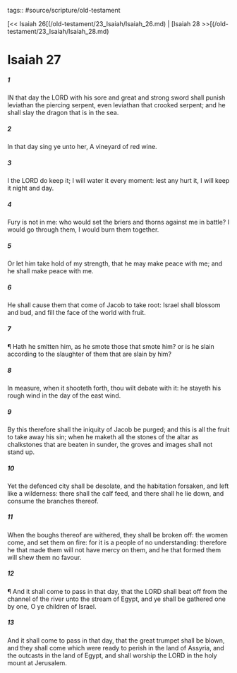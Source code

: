 tags:: #source/scripture/old-testament

[<< Isaiah 26[(/old-testament/23_Isaiah/Isaiah_26.md) | [Isaiah 28 >>[(/old-testament/23_Isaiah/Isaiah_28.md)

# Isaiah 27

##### 1

IN that day the LORD with his sore and great and strong sword shall punish leviathan the piercing serpent, even leviathan that crooked serpent; and he shall slay the dragon that is in the sea.

##### 2

In that day sing ye unto her, A vineyard of red wine.

##### 3

I the LORD do keep it; I will water it every moment: lest any hurt it, I will keep it night and day.

##### 4

Fury is not in me: who would set the briers and thorns against me in battle? I would go through them, I would burn them together.

##### 5

Or let him take hold of my strength, that he may make peace with me; and he shall make peace with me.

##### 6

He shall cause them that come of Jacob to take root: Israel shall blossom and bud, and fill the face of the world with fruit.

##### 7

¶ Hath he smitten him, as he smote those that smote him? or is he slain according to the slaughter of them that are slain by him?

##### 8

In measure, when it shooteth forth, thou wilt debate with it: he stayeth his rough wind in the day of the east wind.

##### 9

By this therefore shall the iniquity of Jacob be purged; and this is all the fruit to take away his sin; when he maketh all the stones of the altar as chalkstones that are beaten in sunder, the groves and images shall not stand up.

##### 10

Yet the defenced city shall be desolate, and the habitation forsaken, and left like a wilderness: there shall the calf feed, and there shall he lie down, and consume the branches thereof.

##### 11

When the boughs thereof are withered, they shall be broken off: the women come, and set them on fire: for it is a people of no understanding: therefore he that made them will not have mercy on them, and he that formed them will shew them no favour.

##### 12

¶ And it shall come to pass in that day, that the LORD shall beat off from the channel of the river unto the stream of Egypt, and ye shall be gathered one by one, O ye children of Israel.

##### 13

And it shall come to pass in that day, that the great trumpet shall be blown, and they shall come which were ready to perish in the land of Assyria, and the outcasts in the land of Egypt, and shall worship the LORD in the holy mount at Jerusalem.
